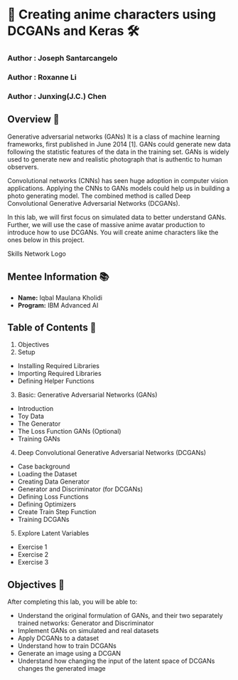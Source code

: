 # 🎨 Creating anime characters using DCGANs and Keras 🛠️
### **Author : Joseph Santarcangelo**
### **Author : Roxanne Li**
### **Author : Junxing(J.C.) Chen**

## Overview 🌟
Generative adversarial networks (GANs)
It is a class of machine learning frameworks, first published in June 2014 [1].
GANs could generate new data following the statistic features of the data in the training set. GANs is widely used to generate new and realistic photograph that is authentic to human observers.

Convolutional networks (CNNs) has seen huge adoption in computer vision applications. Applying the CNNs to GANs models could help us in building a photo generating model. The combined method is called Deep Convolutional Generative Adversarial Networks (DCGANs).

In this lab, we will first focus on simulated data to better understand GANs.
Further, we will use the case of massive anime avatar production to introduce how to use DCGANs.
You will create anime characters like the ones below in this project.

Skills Network Logo
## Mentee Information 📚
- **Name:** Iqbal Maulana Kholidi
- **Program:** IBM Advanced AI

## Table of Contents 📑
1. Objectives
2. Setup
  - Installing Required Libraries
  - Importing Required Libraries
  - Defining Helper Functions
3. Basic: Generative Adversarial Networks (GANs)
  - Introduction
  - Toy Data
  - The Generator
  - The Loss Function GANs (Optional)
  - Training GANs
4. Deep Convolutional Generative Adversarial Networks (DCGANs)
  - Case background
  - Loading the Dataset
  - Creating Data Generator
  - Generator and Discriminator (for DCGANs)
  - Defining Loss Functions
  - Defining Optimizers
  - Create Train Step Function
  - Training DCGANs
5. Explore Latent Variables
  - Exercise 1
  - Exercise 2
  - Exercise 3

## Objectives 🎯
After completing this lab, you will be able to:

- Understand the original formulation of GANs, and their two separately trained networks: Generator and Discriminator
- Implement GANs on simulated and real datasets
- Apply DCGANs to a dataset
- Understand how to train DCGANs
- Generate an image using a DCGAN
- Understand how changing the input of the latent space of DCGANs changes the generated image
